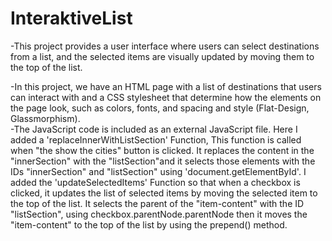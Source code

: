 # InteraktiveList
-This project provides a user interface where users can select destinations from a list, and the selected items are visually updated by moving them to the top of the list.

-In this project, we have an HTML page with a list of destinations that users can interact with and a CSS stylesheet that determine how the elements on the page look, such as colors, fonts, and spacing and style (Flat-Design, Glassmorphism).  
-The JavaScript code is included as an external JavaScript file. Here I added a 'replaceInnerWithListSection' Function, This function is called when "the show the cities" button is clicked. It replaces the content in the "innerSection" with the "listSection"and it selects those elements with the IDs "innerSection" and "listSection" using 'document.getElementById'. I added the 'updateSelectedItems' Function so that when a checkbox is clicked, it updates the list of selected items by moving the selected item to the top of the list. It selects the parent of the "item-content" with the ID "listSection", using checkbox.parentNode.parentNode then it moves the "item-content" to the top of the list by using the prepend() method.
